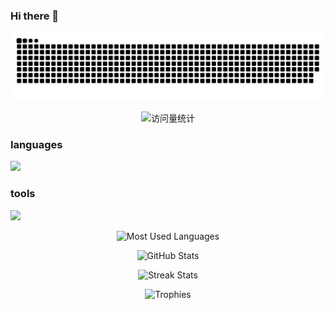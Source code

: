 ### Hi there 👋

<div align="center">

  ![snake gif](https://github.com/zehua0417/zehua0417/blob/output/github-contribution-grid-snake-dark.svg)

  <img src="https://komarev.com/ghpvc/?username=zehua0417&label=Views&color=0e75b6&style=flat" alt="访问量统计" />
</div>

### languages
<img src="https://skillicons.dev/icons?i=c,cpp,python,r,bash,perl,md,latex,html,css,javascript,go,rust,java,lua,mysql,redis,mongodb" /><br>

### tools
<img src="https://skillicons.dev/icons?i=git,github,linux,docker,neovim,vim,vscode,visualstudio,anaconda,cmake,pytorch" /><br>

<div align="center">

![Most Used Languages](https://github-readme-stats.vercel.app/api/top-langs?username=zehua0417&show_icons=true&locale=en&layout=compact&theme=github_dark&count_private=true&hide_border=true)

![GitHub Stats](https://github-readme-stats.vercel.app/api?username=zehua0417&show_icons=true&locale=en&theme=github_dark&count_private=true&hide_border=true)

![Streak Stats](https://github-readme-streak-stats.herokuapp.com/?user=zehua0417&locale=en&theme=github-dark-blue&hide_border=true)

![Trophies](https://github-profile-trophy.vercel.app/?username=zehua0417&locale=en&row=1&theme=darkhub&margin-w=15&no-frame=true)

</div>
<!--
**zehua0417/zehua0417** is a ✨ _special_ ✨ repository because its `README.md` (this file) appears on your GitHub profile.

Here are some ideas to get you started:

- 🔭 I’m currently working on ...
- 🌱 I’m currently learning ...
- 👯 I’m looking to collaborate on ...
- 🤔 I’m looking for help with ...
- 💬 Ask me about ...
- 📫 How to reach me: ...
- 😄 Pronouns: ...
- ⚡ Fun fact: ...
-->
